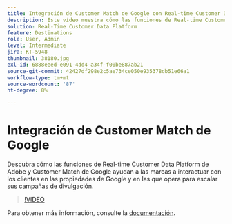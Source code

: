 ```yaml
---
title: Integración de Customer Match de Google con Real-time Customer Data Platform de Adobe
description: Este vídeo muestra cómo las funciones de Real-time Customer Data Platform de Adobe y Customer Match de Google ayudan a las marcas a interactuar con los clientes en las propiedades de Google y en las que opera para escalar sus campañas de divulgación.
solution: Real-Time Customer Data Platform
feature: Destinations
role: User, Admin
level: Intermediate
jira: KT-5948
thumbnail: 38180.jpg
exl-id: 6888eeed-e091-4dd4-a34f-f00be887ab21
source-git-commit: 42427df298e2c5ae734ce050e935378db51e66a1
workflow-type: tm+mt
source-wordcount: '87'
ht-degree: 8%

---
```


# Integración de Customer Match de Google

Descubra cómo las funciones de Real-time Customer Data Platform de Adobe y Customer Match de Google ayudan a las marcas a interactuar con los clientes en las propiedades de Google y en las que opera para escalar sus campañas de divulgación.

>[!VIDEO](https://video.tv.adobe.com/v/38180?quality=12&learn=on)

Para obtener más información, consulte la [documentación](https://experienceleague.adobe.com/docs/experience-platform/destinations/catalog/advertising/google-customer-match.html).
